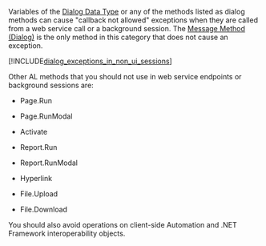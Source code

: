 Variables of the [Dialog Data Type](../developer/methods-auto/dialog/dialog-data-type.md) or any of the methods listed as dialog methods can cause "callback not allowed" exceptions when they are called from a web service call or a background session. The [Message Method (Dialog)](../developer/methods-auto/dialog/dialog-message-method.md) is the only method in this category that does not cause an exception.  

[!INCLUDE[dialog_exceptions_in_non_ui_sessions](include-dialog-exceptions-in-non-ui-sessions.md)]


Other AL methods that you should not use in web service endpoints or background sessions are:  
  
- Page.Run  
  
- Page.RunModal
  
- Activate
  
- Report.Run  
  
- Report.RunModal
  
- Hyperlink
  
- File.Upload
  
- File.Download
  

 
You should also avoid operations on client-side Automation and .NET Framework interoperability objects. 